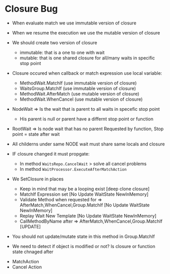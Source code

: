 ﻿# Closure Bug
* When evaluate match we use immutable version of closure
* When we resume the execution we use the mutable version of closure

* We should create two version of closure
	* immutable: that is a one to one with wait
	* mutable: that is one shared closure for all/many waits in specific stop point

* Closure occured when callback or match expression use local variable:
	* MethodWait.MatchIf (use immutable version of closure)
	* WaitsGroup.MatchIf (use immutable version of closure)
	* MethodWait.AfterMatch (use mutable version of closure)
	* MethodWait.WhenCancel (use mutable version of closure)

* NodeWait => Is the wait that is parent to all waits in specefic stop point
	* His parent is null or parent have a differnt stop point or function
* RootWait => Is node wait that has no parent
Requested by function, Stop point = state after wait

* All childerns under same NODE wait must share same locals and closure
* IF closure changed it must propgate:
	* In method `WaitsRepo.CancelWait` > solve all cancel problems
	* In method `WaitProcessor.ExecuteAfterMatchAction`
* We SetClosure in places
	* Keep in mind that may be a looping exist [deep clone closure]
	* MatchIf Expression set [No Update WaitState NewInMemory]
	* Validate Method when requested for => AfterMatch,WhenCancel,Group.MatchIf [No Update WaitState NewInMemory]
	* Replay Wait New Template [No Update WaitState NewInMemory]
	* CallMethodByName after  => AfterMatch,WhenCancel,Group.MatchIf [UPDATE]
* You should not update/mutate state in this method in Group.MatchIf

* We need to detect if object is modified or not?
Is closure or function state chnaged after
- MatchAction
- Cancel Action

